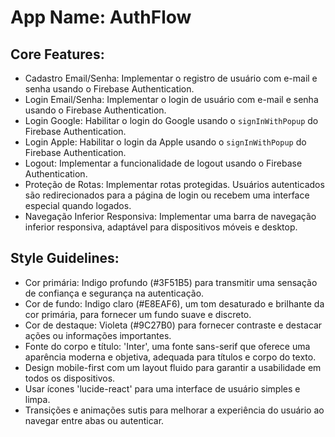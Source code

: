 # **App Name**: AuthFlow

## Core Features:

- Cadastro Email/Senha: Implementar o registro de usuário com e-mail e senha usando o Firebase Authentication.
- Login Email/Senha: Implementar o login de usuário com e-mail e senha usando o Firebase Authentication.
- Login Google: Habilitar o login do Google usando o `signInWithPopup` do Firebase Authentication.
- Login Apple: Habilitar o login da Apple usando o `signInWithPopup` do Firebase Authentication.
- Logout: Implementar a funcionalidade de logout usando o Firebase Authentication.
- Proteção de Rotas: Implementar rotas protegidas. Usuários autenticados são redirecionados para a página de login ou recebem uma interface especial quando logados.
- Navegação Inferior Responsiva: Implementar uma barra de navegação inferior responsiva, adaptável para dispositivos móveis e desktop.

## Style Guidelines:

- Cor primária: Indigo profundo (#3F51B5) para transmitir uma sensação de confiança e segurança na autenticação.
- Cor de fundo: Indigo claro (#E8EAF6), um tom desaturado e brilhante da cor primária, para fornecer um fundo suave e discreto.
- Cor de destaque: Violeta (#9C27B0) para fornecer contraste e destacar ações ou informações importantes.
- Fonte do corpo e título: 'Inter', uma fonte sans-serif que oferece uma aparência moderna e objetiva, adequada para títulos e corpo do texto.
- Design mobile-first com um layout fluido para garantir a usabilidade em todos os dispositivos.
- Usar ícones 'lucide-react' para uma interface de usuário simples e limpa.
- Transições e animações sutis para melhorar a experiência do usuário ao navegar entre abas ou autenticar.